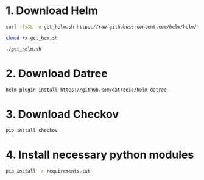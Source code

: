 # 1. Download Helm 
```sh
curl -fsSL -o get_helm.sh https://raw.githubusercontent.com/helm/helm/main/scripts/get-helm-3
```
```sh
chmod +x get_hem.sh
```
```sh
./get_helm.sh
```

# 2. Download Datree
```sh
helm plugin install https://github.com/datreeio/helm-datree
```

# 3. Download Checkov
```sh
pip install checkov
```

# 4. Install necessary python modules
```sh
pip install -r requirements.txt
```
